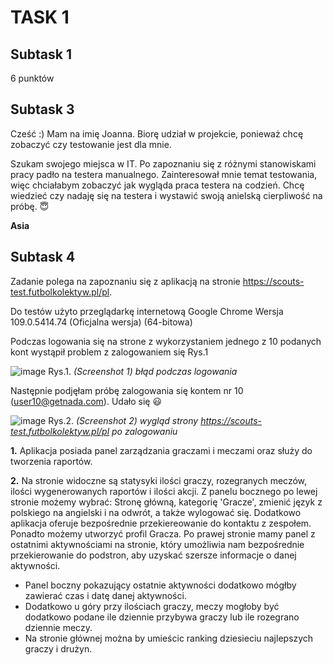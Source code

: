 # TASK 1 
## Subtask 1
6 punktów
## Subtask 3
Cześć :) Mam na imię Joanna. Biorę udział w projekcie, ponieważ chcę zobaczyć czy testowanie jest dla mnie.

Szukam swojego miejsca w IT. Po zapoznaniu się z różnymi stanowiskami pracy padło na testera manualnego. Zainteresował mnie temat testowania, więc chciałabym zobaczyć jak wygląda praca testera na codzień. Chcę wiedzieć czy nadaję się na testera i wystawić swoją anielską cierpliwość na próbę. :innocent:

**Asia**
## Subtask 4
Zadanie polega na zapoznaniu się z aplikacją na stronie https://scouts-test.futbolkolektyw.pl/pl. 

Do testów użyto przeglądarkę internetową Google Chrome Wersja 109.0.5414.74 (Oficjalna wersja) (64-bitowa)

Podczas logowania się na strone z wykorzystaniem jednego z 10 podanych kont wystąpił problem z zalogowaniem się Rys.1 

![image](https://user-images.githubusercontent.com/121824536/212974377-192da72d-ec4b-497f-bd13-f87623ab89d3.png)
Rys.1. *(Screenshot 1) błąd podczas logowania*

Następnie podjęłam próbę zalogowania się kontem nr 10 (user10@getnada.com). Udało się 	:smiley:

![image](https://user-images.githubusercontent.com/121824536/212975610-df6f9f7b-9066-4386-a28c-cf8eed720501.png)
Rys.2. *(Screenshot 2) wygląd strony https://scouts-test.futbolkolektyw.pl/pl po zalogowaniu*

**1.** Aplikacja posiada panel zarządzania graczami i meczami oraz służy do tworzenia raportów.

**2.** Na stronie widoczne są statysyki ilości graczy, rozegranych meczów, ilości wygenerowanych raportów i ilości akcji. Z panelu bocznego po lewej stronie możemy wybrać: Stronę główną, kategorię 'Gracze', zmienić język z polskiego na angielski i na odwrót, a także wylogować się. Dodatkowo aplikacja oferuje bezpośrednie przekiereowanie do kontaktu z zespołem. Ponadto możemy utworzyć profil Gracza. Po prawej stronie mamy panel z ostatnimi aktywnościami na stronie, który umożliwia nam bezpośrednie przekierowanie do podstron, aby uzyskać szersze informacje o danej aktywności.

  * Panel boczny pokazujący ostatnie aktywności dodatkowo mógłby zawierać czas i datę danej aktywności. 
  * Dodatkowo u góry przy ilościach graczy, meczy mogłoby być dodatkowo podane ile dziennie przybywa graczy lub ile rozegrano dziennie meczy. 
  * Na stronie głównej można by umieścic ranking dziesieciu najlepszych graczy i drużyn.
